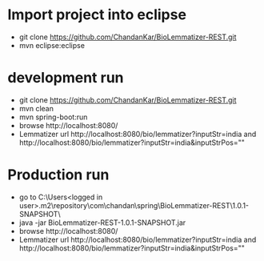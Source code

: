 # Import project into eclipse
  - git clone https://github.com/ChandanKar/BioLemmatizer-REST.git
  - mvn eclipse:eclipse

# development run
  - git clone https://github.com/ChandanKar/BioLemmatizer-REST.git
  - mvn clean
  - mvn spring-boot:run
  - browse http://localhost:8080/
  - Lemmatizer url http://localhost:8080/bio/lemmatizer?inputStr=india and http://localhost:8080/bio/lemmatizer?inputStr=india&inputStrPos=""
  
# Production run
  - go to C:\Users\<logged in user>\.m2\repository\com\chandan\spring\BioLemmatizer-REST\1.0.1-SNAPSHOT\
  - java -jar BioLemmatizer-REST-1.0.1-SNAPSHOT.jar
  - browse http://localhost:8080/
  - Lemmatizer url http://localhost:8080/bio/lemmatizer?inputStr=india and http://localhost:8080/bio/lemmatizer?inputStr=india&inputStrPos=""
